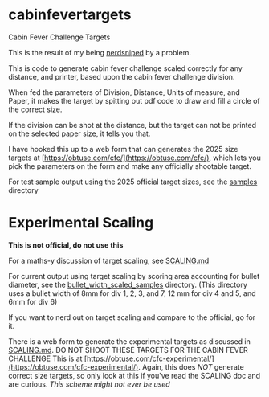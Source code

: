 # cabinfevertargets
Cabin Fever Challenge Targets

This is the result of my being [nerdsniped](https://xkcd.com/356/) by
a problem.

This is code to generate cabin fever challenge scaled correctly for
any distance, and printer, based upon the cabin fever challenge
division.

When fed the parameters of Division, Distance, Units of measure, and Paper,
it makes the target by spitting out pdf code to draw and fill a circle
of the correct size. 

If the division can be shot at the distance, but the target can not be printed
on the selected paper size, it tells you that. 

I have hooked this up to a web form that can generates the 2025 size targets
at [https://obtuse.com/cfc/](https://obtuse.com/cfc/), which lets you pick
the parameters on the form and make any officially shootable target.

For test sample output using the 2025 official target sizes, see the [samples](samples) directory

# Experimental Scaling

<strong> This is not official, do not use this </strong>

For a maths-y discussion of target scaling, see [SCALING.md](SCALING.md)

For current output using target scaling by scoring area accounting for bullet diameter, see the [bullet_width_scaled_samples](bullet_width_scaled_samples) directory. (This directory uses a bullet width of 8mm for div 1, 2, 3, and 7, 12 mm for div 4 and 5, and 6mm for div 6)

If you want to nerd out on target scaling and compare to the official, go for it.

There is a web form to generate the experimental targets as discussed
in [SCALING.md](SCALING.md). <string>DO NOT SHOOT THESE TARGETS FOR
THE CABIN FEVER CHALLENGE</strong> This is at
[https://obtuse.com/cfc-experimental/](https://obtuse.com/cfc-experimental/). Again,
this does *NOT* generate correct size targets, so only look at this if
you've read the SCALING doc and are curious. <em>This scheme might not ever be used</em>
